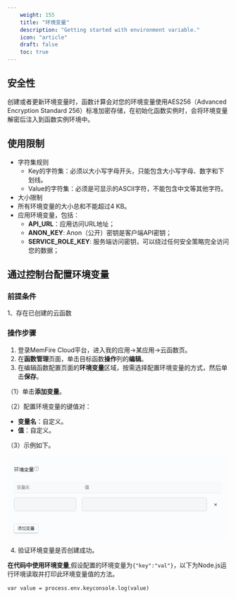 ```yaml
---
    weight: 155
    title: "环境变量"
    description: "Getting started with environment variable."
    icon: "article"
    draft: false
    toc: true
---
```


## **安全性**

创建或者更新环境变量时，函数计算会对您的环境变量使用AES256（Advanced Encryption Standard 256）标准加密存储，在初始化函数实例时，会将环境变量解密后注入到函数实例环境中。

## **使用限制**

- 字符集规则
  - Key的字符集：必须以大小写字母开头，只能包含大小写字母、数字和下划线。
  - Value的字符集：必须是可显示的ASCII字符，不能包含中文等其他字符。
- 大小限制
- 所有环境变量的大小总和不能超过4 KB。
- 应用环境变量，包括：
  - **API_URL**：应用访问URL地址；
  - **ANON_KEY**: Anon（公开）密钥是客户端API密钥；
  - **SERVICE_ROLE_KEY**: 服务端访问密钥，可以绕过任何安全策略完全访问您的数据；

## **通过控制台配置环境变量**

### 前提条件

1、存在已创建的云函数

### 操作步骤

1. 登录MemFire Cloud平台，进入我的应用->某应用->云函数页。
2. 在**函数管理**页面，单击目标函数**操作**列的**编辑**。
3. 在编辑函数配置页面的**环境变量**区域，按需选择配置环境变量的方式，然后单击**保存**。

（1）单击**添加变量**。

（2）配置环境变量的键值对：

  - **变量名**：自定义。
  - **值**：自定义。

（3）示例如下。

<img src="../../img/variable.png">

4. 验证环境变量是否创建成功。

**在代码中使用环境变量**,假设配置的环境变量为`{"key":"val"}`，以下为Node.js运行环境读取并打印此环境变量值的方法。

```Plain
var value = process.env.keyconsole.log(value)
```




